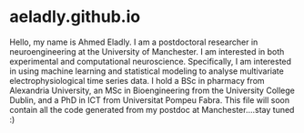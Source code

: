 # aeladly.github.io
Hello, my name is Ahmed Eladly. I am a postdoctoral researcher in neuroengineering at the University of Manchester.
I am interested in both experimental and computational neuroscience. 
Specifically, I am interested in using machine learning and statistical modeling to analyse multivariate electrophysiological time series data.
I hold a BSc in pharmacy from Alexandria University, an MSc in Bioengineering from the University College Dublin, and a PhD in ICT from Universitat Pompeu Fabra.
This file will soon contain all the code generated from my postdoc at Manchester....stay tuned :) 
